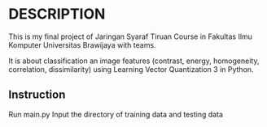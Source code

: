 # DESCRIPTION
This is my final project of Jaringan Syaraf Tiruan Course in Fakultas Ilmu Komputer Universitas Brawijaya with teams.

It is about classification an image features (contrast, energy, homogeneity, correlation, dissimilarity) using Learning Vector Quantization 3 in Python.

## Instruction
Run main.py
Input the directory of training data and testing data
